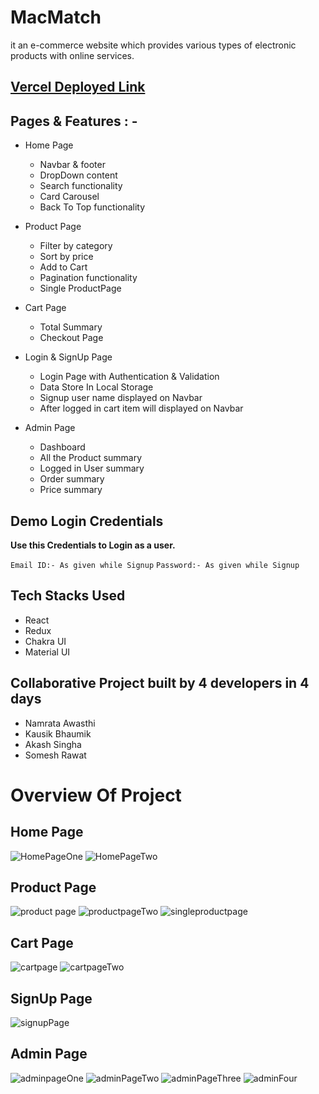 <h1>MacMatch</h1>
it an e-commerce website which provides various types of electronic products with online services.

## [Vercel Deployed Link](https://murky-pan-2202.vercel.app/)

## Pages & Features : -
- Home Page

  - Navbar & footer
  - DropDown content
  - Search functionality
  - Card Carousel
  - Back To Top functionality

- Product Page

  - Filter by category
  - Sort by price
  - Add to Cart
  - Pagination functionality
  - Single ProductPage

- Cart Page

  - Total Summary
  - Checkout Page
 
- Login & SignUp Page

  - Login Page with Authentication & Validation
  - Data Store In Local Storage
  - Signup user name displayed on Navbar
  - After logged in cart item will displayed on Navbar
  
  
 - Admin Page
  
   - Dashboard
   - All the Product summary
   - Logged in User summary
   - Order summary 
   - Price summary
  
  
  ## Demo Login Credentials

**Use this Credentials to Login as a user.**

 `Email ID:- As given while Signup`
 `Password:- As given while Signup`
 
  
## Tech Stacks Used

- React
- Redux
- Chakra UI
- Material UI 


## Collaborative Project built by 4 developers in 4 days 

 * Namrata Awasthi
 * Kausik Bhaumik
 * Akash Singha
 * Somesh Rawat

# Overview Of Project

## Home Page
 ![HomePageOne](https://user-images.githubusercontent.com/112812835/221432362-7a9776e1-1b0e-48c2-876f-af43ebb77be3.png)
 ![HomePageTwo](https://user-images.githubusercontent.com/112812835/221432376-8d06b0d7-145f-44b6-8b3a-cfc37c72d417.png)

## Product Page
![product page](https://user-images.githubusercontent.com/112812835/221433522-ff077ed6-527d-44d1-b754-9bcbaf5fe622.png)
![productpageTwo](https://user-images.githubusercontent.com/112812835/221433587-683f9253-5fa1-40be-aa40-7dbb2b5a0727.png)
![singleproductpage](https://user-images.githubusercontent.com/112812835/221433606-77abfe50-68b7-49c6-aaac-958c9729db6f.png)

## Cart Page
![cartpage](https://user-images.githubusercontent.com/112812835/221433764-29c8bf26-638a-44f3-b4db-c2a3e0d22ad4.png)
![cartpageTwo](https://user-images.githubusercontent.com/112812835/221433972-1f0be9d3-1f0f-4d63-9370-2b5b1fa15f4b.png)

## SignUp Page
![signupPage](https://user-images.githubusercontent.com/112812835/221438764-77024754-3028-4d13-b8fb-2b4348b4f7ae.png)

## Admin Page
![adminpageOne](https://user-images.githubusercontent.com/112812835/221434270-271f5d25-b2c3-4584-9d51-0fa77bb4e146.png)
![adminPageTwo](https://user-images.githubusercontent.com/112812835/221434353-9f34b0b7-7c43-4e9b-beef-155de9abbf06.png)
![adminPageThree](https://user-images.githubusercontent.com/112812835/221434496-09396c71-183e-4fca-bc6a-c2562fd7c96c.png)
![adminFour](https://user-images.githubusercontent.com/112812835/221434617-e6cee0b4-5ba7-46ab-9d49-d893e5ff11b0.png)


